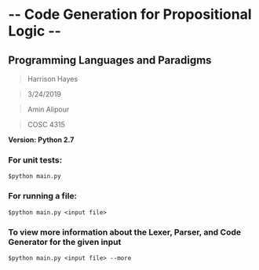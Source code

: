 # -- Code Generation for Propositional Logic --

## Programming Languages and Paradigms

>Harrison Hayes

>3/24/2019

>Amin Alipour

>COSC 4315

**Version: Python 2.7**

### For unit tests:

    $python main.py

### For running a file:

    $python main.py <input file>

### To view more information about the Lexer, Parser, and Code Generator for the given input

    $python main.py <input file> --more
